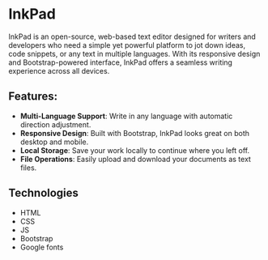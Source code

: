 # InkPad
InkPad is an open-source, web-based text editor designed for writers and developers who need a simple yet powerful platform to jot down ideas, code snippets, or any text in multiple languages. With its responsive design and Bootstrap-powered interface, InkPad offers a seamless writing experience across all devices.

## Features:
- **Multi-Language Support**: Write in any language with automatic direction adjustment.
- **Responsive Design**: Built with Bootstrap, InkPad looks great on both desktop and mobile.
- **Local Storage**: Save your work locally to continue where you left off.
- **File Operations**: Easily upload and download your documents as text files.

## Technologies
- HTML
- CSS
- JS
- Bootstrap
- Google fonts
